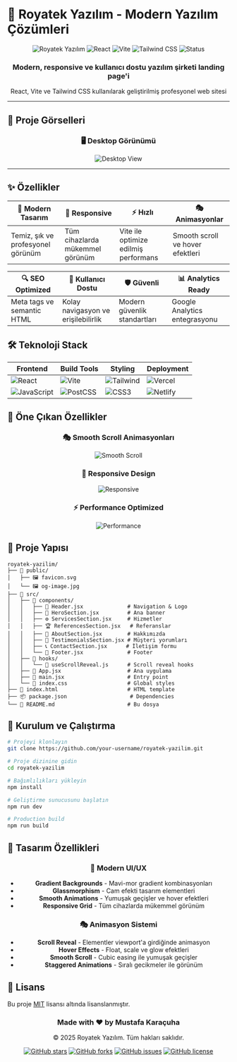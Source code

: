 # 🚀 Royatek Yazılım - Modern Yazılım Çözümleri

<div align="center">
  <img src="https://img.shields.io/badge/Royatek-Yazılım-3B82F6?style=for-the-badge&logo=react&logoColor=white" alt="Royatek Yazılım">
  <img src="https://img.shields.io/badge/React-18.2.0-61DAFB?style=for-the-badge&logo=react&logoColor=black" alt="React">
  <img src="https://img.shields.io/badge/Vite-5.0.0-646CFF?style=for-the-badge&logo=vite&logoColor=white" alt="Vite">
  <img src="https://img.shields.io/badge/Tailwind_CSS-3.3.0-38B2AC?style=for-the-badge&logo=tailwind-css&logoColor=white" alt="Tailwind CSS">
  <img src="https://img.shields.io/badge/Status-Production%20Ready-10B981?style=for-the-badge&logo=vercel&logoColor=white" alt="Status">
</div>

<div align="center">
  <h3>Modern, responsive ve kullanıcı dostu yazılım şirketi landing page'i</h3>
  <p>React, Vite ve Tailwind CSS kullanılarak geliştirilmiş profesyonel web sitesi</p>
</div>

---

## 📸 Proje Görselleri

<div align="center">
  
### 🖥️ Desktop Görünümü
![Desktop View](https://via.placeholder.com/1200x800/3B82F6/FFFFFF?text=Desktop+View+-+Royatek+Yazılım)
</div>

---

## ✨ Özellikler

<div align="center">

| 🎨 **Modern Tasarım** | 📱 **Responsive** | ⚡ **Hızlı** | 🎭 **Animasyonlar** |
|----------------------|------------------|-------------|-------------------|
| Temiz, şık ve profesyonel görünüm | Tüm cihazlarda mükemmel görünüm | Vite ile optimize edilmiş performans | Smooth scroll ve hover efektleri |

| 🔍 **SEO Optimized** | 🎯 **Kullanıcı Dostu** | 🛡️ **Güvenli** | 📊 **Analytics Ready** |
|---------------------|---------------------|---------------|-------------------|
| Meta tags ve semantic HTML | Kolay navigasyon ve erişilebilirlik | Modern güvenlik standartları | Google Analytics entegrasyonu |

</div>

## 🛠️ Teknoloji Stack

<div align="center">

| **Frontend** | **Build Tools** | **Styling** | **Deployment** |
|-------------|----------------|-------------|----------------|
| ![React](https://img.shields.io/badge/React-18.2.0-61DAFB?logo=react&logoColor=black&style=flat-square) | ![Vite](https://img.shields.io/badge/Vite-5.0.0-646CFF?logo=vite&logoColor=white&style=flat-square) | ![Tailwind](https://img.shields.io/badge/Tailwind_CSS-3.3.0-38B2AC?logo=tailwind-css&logoColor=white&style=flat-square) | ![Vercel](https://img.shields.io/badge/Vercel-000000?logo=vercel&logoColor=white&style=flat-square) |
| ![JavaScript](https://img.shields.io/badge/JavaScript-ES6+-F7DF1E?logo=javascript&logoColor=black&style=flat-square) | ![PostCSS](https://img.shields.io/badge/PostCSS-DD3A0A?logo=postcss&logoColor=white&style=flat-square) | ![CSS3](https://img.shields.io/badge/CSS3-1572B6?logo=css3&logoColor=white&style=flat-square) | ![Netlify](https://img.shields.io/badge/Netlify-00C7B7?logo=netlify&logoColor=white&style=flat-square) |

</div>

## 🎯 Öne Çıkan Özellikler

<div align="center">

### 🎭 Smooth Scroll Animasyonları
![Smooth Scroll](https://via.placeholder.com/400x250/3B82F6/FFFFFF?text=Smooth+Scroll+Animations)

### 📱 Responsive Design
![Responsive](https://via.placeholder.com/400x250/8B5CF6/FFFFFF?text=Responsive+Design)

### ⚡ Performance Optimized
![Performance](https://via.placeholder.com/400x250/10B981/FFFFFF?text=Performance+Optimized)

</div>

## 📁 Proje Yapısı

```
royatek-yazilim/
├── 📁 public/
│   ├── 🖼️ favicon.svg
│   └── 🖼️ og-image.jpg
├── 📁 src/
│   ├── 📁 components/
│   │   ├── 🧭 Header.jsx              # Navigation & Logo
│   │   ├── 🎯 HeroSection.jsx         # Ana banner
│   │   ├── ⚙️ ServicesSection.jsx     # Hizmetler
│   │   ├── 🏆 ReferencesSection.jsx   # Referanslar
│   │   ├── 📝 AboutSection.jsx        # Hakkımızda
│   │   ├── 💬 TestimonialsSection.jsx # Müşteri yorumları
│   │   ├── 📞 ContactSection.jsx      # İletişim formu
│   │   └── 🦶 Footer.jsx              # Footer
│   ├── 📁 hooks/
│   │   └── 🔧 useScrollReveal.js      # Scroll reveal hooks
│   ├── 🚀 App.jsx                     # Ana uygulama
│   ├── 📄 main.jsx                    # Entry point
│   └── 🎨 index.css                   # Global styles
├── 📄 index.html                      # HTML template
├── 📦 package.json                    # Dependencies
└── 📖 README.md                       # Bu dosya
```

## 🚀 Kurulum ve Çalıştırma

```bash
# Projeyi klonlayın
git clone https://github.com/your-username/royatek-yazilim.git

# Proje dizinine gidin
cd royatek-yazilim

# Bağımlılıkları yükleyin
npm install

# Geliştirme sunucusunu başlatın
npm run dev

# Production build
npm run build
```

## 🎨 Tasarım Özellikleri

<div align="center">

### 🎨 Modern UI/UX
- **Gradient Backgrounds** - Mavi-mor gradient kombinasyonları
- **Glassmorphism** - Cam efekti tasarım elementleri
- **Smooth Animations** - Yumuşak geçişler ve hover efektleri
- **Responsive Grid** - Tüm cihazlarda mükemmel görünüm

### 🎭 Animasyon Sistemi
- **Scroll Reveal** - Elementler viewport'a girdiğinde animasyon
- **Hover Effects** - Float, scale ve glow efektleri
- **Smooth Scroll** - Cubic easing ile yumuşak geçişler
- **Staggered Animations** - Sıralı gecikmeler ile görünüm

</div>

## 📄 Lisans

Bu proje [MIT](LICENSE) lisansı altında lisanslanmıştır.

<div align="center">
  <h3>Made with ❤️ by <strong>Mustafa Karaçuha</strong></h3>
  <p>© 2025 Royatek Yazılım. Tüm hakları saklıdır.</p>
  
  [![GitHub stars](https://img.shields.io/github/stars/your-username/royal-yazilim?style=social)](https://github.com/your-username/royal-yazilim)
  [![GitHub forks](https://img.shields.io/github/forks/your-username/royal-yazilim?style=social)](https://github.com/your-username/royal-yazilim)
  [![GitHub issues](https://img.shields.io/github/issues/your-username/royal-yazilim)](https://github.com/your-username/royal-yazilim/issues)
  [![GitHub license](https://img.shields.io/github/license/your-username/royal-yazilim)](https://github.com/your-username/royal-yazilim/blob/main/LICENSE)
</div>
